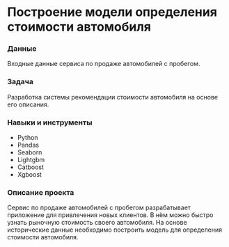 # Построение модели определения стоимости автомобиля
### Данные
Входные данные сервиса по продаже автомобилей с пробегом.
### Задача
Разработка системы рекомендации стоимости автомобиля на основе его описания.
### Навыки и инструменты
- Python
- Pandas
- Seaborn
- Lightgbm
- Catboost
- Xgboost
### Описание проекта 
Сервис по продаже автомобилей с пробегом  разрабатывает приложение для привлечения новых клиентов. 
В нём можно быстро узнать рыночную стоимость своего автомобиля. На основе исторические данные необходимо
 построить модель для определения стоимости автомобиля.
